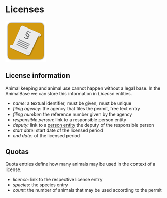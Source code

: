# Licenses

![](./images/ak_license_icon128.png)

## License information

Animal keeping and animal use cannot happen without a legal base. In
the AnimalBase we can store this information in *License* entities.

* *name:* a textual identifier, must be given, must be unique
* *filing agency:* the agency that files the permit, free text entry
* *filing number:* the reference number given by the agency
* *responsible person:* link to a responsible person entity
* *deputy:* link to a [person entity](./manage_persons.md)  the deputy of the responsible person
* *start date:* start date of the licensed period
* *end date:* of the licensed period


## Quotas
Quota entries define how many animals may be used in the context of a license.

* *licence:* link to the respective license entry
* *species:* the species entry
* *count:* the number of animals that may be used according to the permit 
